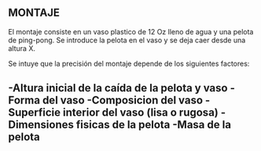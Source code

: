 ## MONTAJE

El montaje consiste en un vaso plastico de 12 Oz lleno de agua y una pelota de ping-pong.
Se introduce la pelota en el vaso y se deja caer desde una altura X.

Se intuye que la precisión del montaje depende de los siguientes factores:

-Altura inicial de la caída de la pelota y vaso
-Forma del vaso
-Composicion del vaso
-Superficie interior del vaso (lisa o rugosa)
-Dimensiones fisicas de la pelota
-Masa de la pelota
-

